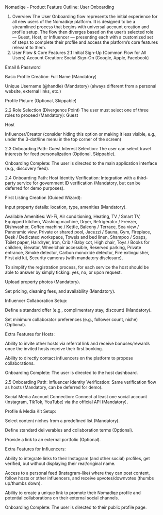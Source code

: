 Nomadiqe - Product Feature Outline: User Onboarding
1. Overview
The User Onboarding flow represents the initial experience for all new users of the Nomadiqe platform. It is designed to be a streamlined process that begins with universal account creation and profile setup. The flow then diverges based on the user’s selected role — Guest, Host, or Influencer — presenting each with a customized set of steps to complete their profile and access the platform’s core features relevant to them.
2. User Flow & Core Features
2.1 Initial Sign-Up (Common Flow for All Users)
Account Creation:
Social Sign-On (Google, Apple, Facebook)


Email & Password


Basic Profile Creation:
Full Name (Mandatory)


Unique Username (@handle) (Mandatory) (always different from a personal website, external links, etc.)


Profile Picture (Optional, Skippable)


2.2 Role Selection (Divergence Point)
The user must select one of three roles to proceed (Mandatory):
Guest


Host


Influencer/Creator (consider hiding this option or making it less visible, e.g., under the 3-dot/line menu in the top corner of the screen)


2.3 Onboarding Path: Guest
Interest Selection: The user can select travel interests for feed personalization (Optional, Skippable).


Onboarding Complete: The user is directed to the main application interface (e.g., discovery feed).


2.4 Onboarding Path: Host
Identity Verification: Integration with a third-party service for government ID verification (Mandatory, but can be deferred for demo purposes).


First Listing Creation (Guided Wizard):


Input property details: location, type, amenities (Mandatory).


Available Amenities: Wi-Fi, Air conditioning, Heating, TV / Smart TV, Equipped kitchen, Washing machine, Dryer, Refrigerator / Freezer, Dishwasher, Coffee machine / Kettle, Balcony / Terrace, Sea view / Panoramic view, Private or shared pool, Jacuzzi / Sauna, Gym, Fireplace, Desk / Dedicated workspace, Towels and bed linen, Shampoo / Soaps, Toilet paper, Hairdryer, Iron, Crib / Baby cot, High chair, Toys / Books for children, Elevator, Wheelchair accessible, Reserved parking, Private entrance, Smoke detector, Carbon monoxide detector, Fire extinguisher, First aid kit, Security cameras (with mandatory disclosure).


To simplify the registration process, for each service the host should be able to answer by simply ticking: yes, no, or upon request.


Upload property photos (Mandatory).


Set pricing, cleaning fees, and availability (Mandatory).


Influencer Collaboration Setup:


Define a standard offer (e.g., complimentary stay, discount) (Mandatory).


Set minimum collaborator preferences (e.g., follower count, niche) (Optional).


Extra Features for Hosts:


Ability to invite other hosts via referral link and receive bonuses/rewards once the invited hosts receive their first booking.


Ability to directly contact influencers on the platform to propose collaborations.


Onboarding Complete: The user is directed to the host dashboard.


2.5 Onboarding Path: Influencer
Identity Verification: Same verification flow as hosts (Mandatory, can be deferred for demo).


Social Media Account Connection: Connect at least one social account (Instagram, TikTok, YouTube) via the official API (Mandatory).


Profile & Media Kit Setup:


Select content niches from a predefined list (Mandatory).


Define standard deliverables and collaboration terms (Optional).


Provide a link to an external portfolio (Optional).


Extra Features for Influencers:


Ability to integrate links to their Instagram (and other social) profiles, get verified, but without displaying their real/original name.


Access to a personal feed (Instagram-like) where they can post content, follow hosts or other influencers, and receive upvotes/downvotes (thumbs up/thumbs down).


Ability to create a unique link to promote their Nomadiqe profile and potential collaborations on their external social channels.


Onboarding Complete: The user is directed to their public profile page.